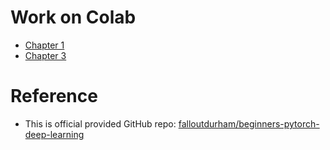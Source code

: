 # Work on Colab
- [Chapter 1](https://colab.research.google.com/drive/16iMIJ50At8PvE2NN7paUzfxi0d1Z631y)
- [Chapter 3](https://colab.research.google.com/drive/1br37eRGcwuD9B0poqMPCiyNA-NDaxDI0)


# Reference
- This is official provided GitHub repo: [falloutdurham/beginners-pytorch-deep-learning](https://github.com/falloutdurham/beginners-pytorch-deep-learning)
